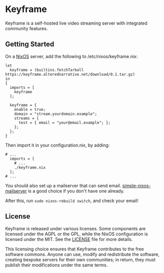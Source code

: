 # Keyframe

Keyframe is a self-hosted live video streaming server with integrated community features.

## Getting Started

On a [NixOS](https://nixos.org) server, add the following to /etc/nixos/keyframe.nix:

```
let
  keyframe = (builtins.fetchTarball https://keyframe.alterednarrative.net/download/0.1.tar.gz)
in
{
  imports = [
    keyframe
  ];

  keyframe = {
    enable = true;
    domain = "stream.yourdomain.example";
    streams = {
      test = { email = "your@email.example"; };
    };
  };
}
```

Then import it in your configuration.nix, by adding:

```
# ...
  imports = [
    # ...
    ./keyframe.nix
  ];
# ...
```

You should also set up a mailserver that can send email.
[simple-nixos-mailserver](https://gitlab.com/simple-nixos-mailserver/nixos-mailserver)
is a good choice if you don't have one already.

After this, run `sudo nixos-rebuild switch`, and check your email!

## License

Keyframe is released under various licenses. Some components are licensed under the AGPL
or the GPL, while the NixOS configuration is licensed under the MIT. See the
[LICENSE](LICENSE) file for more details.

This licensing choice ensures that Keyframe contributes to the free software commons.
Anyone can use, modify and redistribute the software, creating bespoke servers for their
own communities; in return, they must publish their modifications under the same terms.
